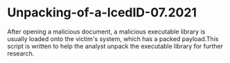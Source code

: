 # Unpacking-of-a-IcedID-07.2021

After opening a malicious document, a malicious executable library is usually loaded onto the victim's system, which has a packed payload.This script is written to help the analyst unpack the executable library for further research.
